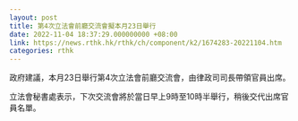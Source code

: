 ```yaml
---
layout: post
title: 第4次立法會前廳交流會擬本月23日舉行
date: 2022-11-04 18:37:29.000000000 +08:00
link: https://news.rthk.hk/rthk/ch/component/k2/1674283-20221104.htm
categories: rthk
---
```


政府建議，本月23日舉行第4次立法會前廳交流會，由律政司司長帶領官員出席。

立法會秘書處表示，下次交流會將於當日早上9時至10時半舉行，稍後交代出席官員名單。
